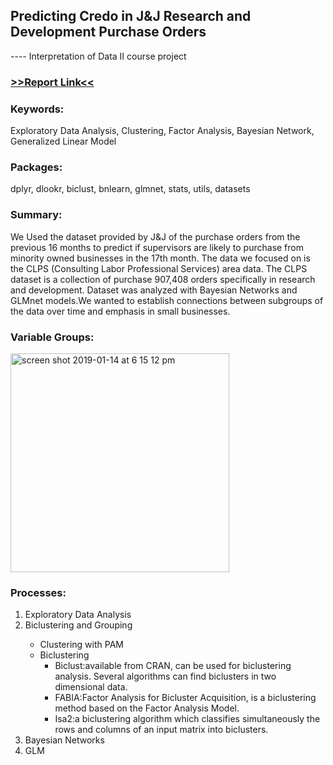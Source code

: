 <h2>Predicting Credo in J&J Research and Development Purchase Orders</h2>  
<p> ---- Interpretation of Data II course project</p>
<h3><a href="https://www.dropbox.com/s/jf6ojrqx18jaqyf/IntpofDataII-Report.pdf?dl=0">>>Report Link<<</a></h3>
<h3>Keywords:</h3>
<p>Exploratory Data Analysis, Clustering, Factor Analysis, Bayesian Network, Generalized Linear Model</p>
<h3>Packages:</h3>
<p>dplyr, dlookr, biclust, bnlearn, glmnet, stats, utils, datasets</p>
<h3>Summary:</h3>
<p>We Used the dataset provided by J&J of the purchase orders from the previous 16 months to predict if supervisors are likely
to purchase from minority owned businesses in the 17th month. The data we focused on is the CLPS (Consulting Labor Professional Services) area data. The CLPS dataset is a collection of purchase 907,408 orders specifically in research and development. Dataset was analyzed with Bayesian Networks and GLMnet models.We wanted to establish connections between subgroups of the data over time and emphasis in small businesses.
</p>

<h3>Variable Groups:</h3>
<img width="350" alt="screen shot 2019-01-14 at 6 15 12 pm" src="https://user-images.githubusercontent.com/32077985/51147553-9a6b6a00-1828-11e9-8736-86ffcbe7d851.png">

<h3>Processes:</h3>
<p>
<ol>
<li>Exploratory Data Analysis</li>
<li>Biclustering and Grouping</li>
<ul>
<li>Clustering with PAM</li>
<li>Biclustering
<ul><li>Biclust:available from CRAN, can be used for biclustering analysis. Several algorithms can find biclusters in two dimensional data.</li>
<li>FABIA:Factor Analysis for Bicluster Acquisition, is a biclustering method based on the Factor Analysis Model.</li>
<li>Isa2:a biclustering algorithm which classifies simultaneously the rows and columns of an input matrix into biclusters.</li></ul></li>
</ul>
<li>Bayesian Networks</li>
<li>GLM</li>
</ol>
</p>
